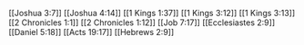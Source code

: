 [[Joshua 3:7]]
[[Joshua 4:14]]
[[1 Kings 1:37]]
[[1 Kings 3:12]]
[[1 Kings 3:13]]
[[2 Chronicles 1:1]]
[[2 Chronicles 1:12]]
[[Job 7:17]]
[[Ecclesiastes 2:9]]
[[Daniel 5:18]]
[[Acts 19:17]]
[[Hebrews 2:9]]
